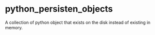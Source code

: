 # python_persisten_objects
A collection of python object that exists on the disk instead of existing in memory.
